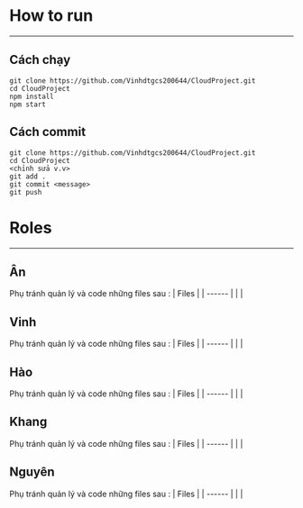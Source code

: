# How to run
---

## Cách chạy
```
git clone https://github.com/Vinhdtgcs200644/CloudProject.git
cd CloudProject
npm install
npm start
```

## Cách commit
```
git clone https://github.com/Vinhdtgcs200644/CloudProject.git
cd CloudProject
<chỉnh sửa v.v>
git add .
git commit <message>
git push
```
# Roles
---
## Ân
Phụ tránh quản lý và code những files sau :
| Files |
| ------ |
| |


##  Vinh
Phụ tránh quản lý và code những files sau :
| Files |
| ------ |
| |


## Hào
Phụ tránh quản lý và code những files sau :
| Files |
| ------ |
| |

## Khang
Phụ tránh quản lý và code những files sau :
| Files |
| ------ |
| |

## Nguyên

Phụ tránh quản lý và code những files sau :
| Files |
| ------ |
| |
